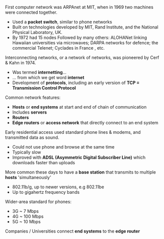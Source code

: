 First computer network was ARPAnet at MIT, when in 1969 two machines were connected together.
- Used a **packet switch**, similar to phone networks
- Built on technologies developed by MIT, Rand Institute, and the National Physical Laboratory, UK.
- By 1972 had 15 nodes
Followed by many others: ALOHANet linking Hawaiian universities via microwaves; DARPA networks for defence; the commercial Telenet; Cyclades in France , etc.

Interconnecting networks, or a network of networks, was pioneered by Cerf & Kahn in 1974.
- Was termed **internetting**...
- ... from which we get word **internet**
- Development of **protocols**, including an early version of **TCP = Transmission Control Protocol**

Common network features:
- **Hosts** or **end systems** at start and end of chain of communication
- Includes **servers**
- **Routers**
- **Edge routers** or **access network** that directly connect to an end system

Early residential access used standard phone lines & modems, and transmitted data as sound.
- Could not use phone and browse at the same time
- Typically slow
- Improved with **ADSL (Asymmetric Digital Subscriber Line)** which downloads faster than uploads

More common these days to have a **base station** that transmits to multiple **hosts** 'simultaneously'
- 802.11b/g, up to newer versions, e.g 802.11be
- Up to gigahertz frequency bands

Wider-area standard for phones:
- 3G ~ 7 Mbps
- 4G ~ 100 Mbps
- 5G ~ 10 Mbps

Companies / Universities connect **end systems** to the **edge router**